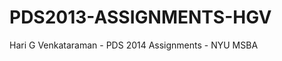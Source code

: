 PDS2013-ASSIGNMENTS-HGV
=======================

Hari G Venkataraman - PDS 2014 Assignments - NYU MSBA
